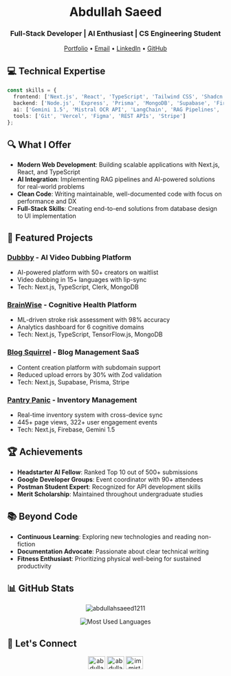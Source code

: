 <h1 align='center'>Abdullah Saeed</h1>
<h3 align='center'>Full-Stack Developer | AI Enthusiast | CS Engineering Student</h3>

<p align='center'>
  <a href="https://abdullahsaeed.me" target="_blank">Portfolio</a> •
  <a href="mailto:abdullah.saeed1724@gmail.com">Email</a> •
  <a href="https://www.linkedin.com/in/abdullah-saeed1211/">LinkedIn</a> •
  <a href="https://github.com/AbdullahSaeed1211">GitHub</a>
</p>

## 💻 Technical Expertise

```typescript
const skills = {
  frontend: ['Next.js', 'React', 'TypeScript', 'Tailwind CSS', 'Shadcn UI', 'Radix UI', 'Framer Motion'],
  backend: ['Node.js', 'Express', 'Prisma', 'MongoDB', 'Supabase', 'Firebase'],
  ai: ['Gemini 1.5', 'Mistral OCR API', 'LangChain', 'RAG Pipelines', 'TensorFlow.js'],
  tools: ['Git', 'Vercel', 'Figma', 'REST APIs', 'Stripe']
};
```

## 🔍 What I Offer

- **Modern Web Development**: Building scalable applications with Next.js, React, and TypeScript
- **AI Integration**: Implementing RAG pipelines and AI-powered solutions for real-world problems
- **Clean Code**: Writing maintainable, well-documented code with focus on performance and DX
- **Full-Stack Skills**: Creating end-to-end solutions from database design to UI implementation

## 🚀 Featured Projects

### [Dubbby](https://dubbby.com) - AI Video Dubbing Platform
- AI-powered platform with 50+ creators on waitlist
- Video dubbing in 15+ languages with lip-sync
- Tech: Next.js, TypeScript, Clerk, MongoDB

### [BrainWise](https://brainwise-health.vercel.app) - Cognitive Health Platform
- ML-driven stroke risk assessment with 98% accuracy
- Analytics dashboard for 6 cognitive domains
- Tech: Next.js, TypeScript, TensorFlow.js, MongoDB

### [Blog Squirrel](https://blog-squirrel.vercel.app) - Blog Management SaaS
- Content creation platform with subdomain support
- Reduced upload errors by 30% with Zod validation
- Tech: Next.js, Supabase, Prisma, Stripe

### [Pantry Panic](https://pantry-panic.vercel.app) - Inventory Management
- Real-time inventory system with cross-device sync
- 445+ page views, 322+ user engagement events
- Tech: Next.js, Firebase, Gemini 1.5

## 🏆 Achievements

- **Headstarter AI Fellow**: Ranked Top 10 out of 500+ submissions
- **Google Developer Groups**: Event coordinator with 90+ attendees
- **Postman Student Expert**: Recognized for API development skills
- **Merit Scholarship**: Maintained throughout undergraduate studies

## 📚 Beyond Code

- **Continuous Learning**: Exploring new technologies and reading non-fiction
- **Documentation Advocate**: Passionate about clear technical writing
- **Fitness Enthusiast**: Prioritizing physical well-being for sustained productivity

## 📊 GitHub Stats

<p align="center">
  <img src="https://github-readme-streak-stats.herokuapp.com/?user=abdullahsaeed1211&theme=dark" alt="abdullahsaeed1211" />
</p>

<p align="center">
  <img src="https://github-readme-stats.vercel.app/api/top-langs?username=abdullahsaeed1211&show_icons=true&locale=en&layout=compact&theme=dark" alt="Most Used Languages" />
</p>

## 🤝 Let's Connect

<p align="center">
  <a href="https://linkedin.com/in/abdullah-saeed1211" target="_blank"><img align="center" src="https://raw.githubusercontent.com/rahuldkjain/github-profile-readme-generator/master/src/images/icons/Social/linked-in-alt.svg" alt="abdullah-saeed1211" height="30" width="40" /></a>
  <a href="https://www.leetcode.com/abdullahsaeed" target="_blank"><img align="center" src="https://raw.githubusercontent.com/rahuldkjain/github-profile-readme-generator/master/src/images/icons/Social/leet-code.svg" alt="abdullahsaeed" height="30" width="40" /></a>
  <a href="https://discord.gg/immist#1211" target="_blank"><img align="center" src="https://raw.githubusercontent.com/rahuldkjain/github-profile-readme-generator/master/src/images/icons/Social/discord.svg" alt="immist#1211" height="30" width="40" /></a>
</p>
